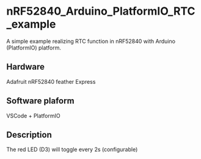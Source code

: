 # nRF52840_Arduino_PlatformIO_RTC_example

A simple example realizing RTC function in nRF52840 with Arduino (PlatformIO) platform.

## Hardware
Adafruit nRF52840 feather Express

## Software plaform
VSCode + PlatformIO

## Description
The red LED (D3) will toggle every 2s (configurable)
